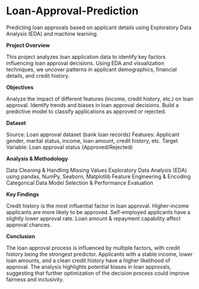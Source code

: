 # Loan-Approval-Prediction

Predicting loan approvals based on applicant details using Exploratory Data Analysis (EDA) and machine learning.

**Project Overview**

This project analyzes loan application data to identify key factors influencing loan approval decisions. Using EDA and visualization techniques, we uncover patterns in applicant demographics, financial details, and credit history.

**Objectives**

Analyze the impact of different features (income, credit history, etc.) on loan approval.
Identify trends and biases in loan approval decisions.
Build a predictive model to classify applications as approved or rejected.

**Dataset**

Source: Loan approval dataset (bank loan records)
Features: Applicant gender, marital status, income, loan amount, credit history, etc.
Target Variable: Loan approval status (Approved/Rejected)

**Analysis & Methodology**

Data Cleaning & Handling Missing Values
Exploratory Data Analysis (EDA) using pandas, NumPy, Seaborn, Matplotlib
Feature Engineering & Encoding Categorical Data
Model Selection & Performance Evaluation

**Key Findings**

Credit history is the most influential factor in loan approval.
Higher-income applicants are more likely to be approved.
Self-employed applicants have a slightly lower approval rate.
Loan amount & repayment capability affect approval chances.

**Conclusion**

The loan approval process is influenced by multiple factors, with credit history being the strongest predictor. Applicants with a stable income, lower loan amounts, and a clean credit history have a higher likelihood of approval. The analysis highlights potential biases in loan approvals, suggesting that further optimization of the decision process could improve fairness and inclusivity.

